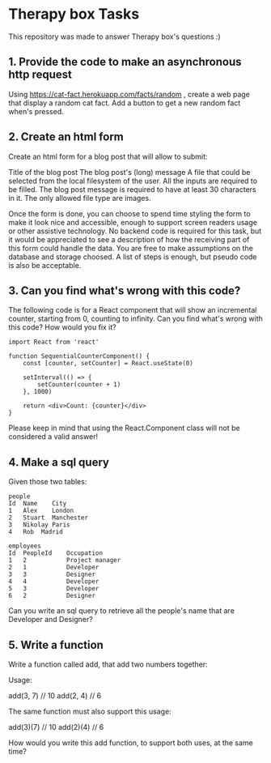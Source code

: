 # Therapy box Tasks
This repository was made to answer Therapy box's questions :)

## 1. Provide the code to make an asynchronous http request
Using https://cat-fact.herokuapp.com/facts/random , create a web page that display a random cat fact. Add a button to get a new random fact when's pressed.

## 2. Create an html form
Create an html form for a blog post that will allow to submit:

Title of the blog post
The blog post's (long) message
A file that could be selected from the local filesystem of the user.
All the inputs are required to be filled. The blog post message is required to have at least 30 characters in it. The only allowed file type are images.

Once the form is done, you can choose to spend time styling the form to make it look nice and accessible, enough to support screen readers usage or other assistive technology. No backend code is required for this task, but it would be appreciated to see a description of how the receiving part of this form could handle the data. You are free to make assumptions on the database and storage choosed. A list of steps is enough, but pseudo code is also be acceptable.

## 3. Can you find what's wrong with this code?
The following code is for a React component that will show an incremental counter, starting from 0, counting to infinity. Can you find what's wrong with this code? How would you fix it?
```
import React from 'react'

function SequentialCounterComponent() {
    const [counter, setCounter] = React.useState(0)

    setInterval(() => {
        setCounter(counter + 1)
    }, 1000)

    return <div>Count: {counter}</div>
}
```
Please keep in mind that using the React.Component class will not be considered a valid answer!

## 4. Make a sql query
Given those two tables:
```
people
Id	Name	City
1	Alex	London
2	Stuart	Manchester
3	Nikolay	Paris
4	Rob	 Madrid
```
```
employees
Id	PeopleId	Occupation
1	2	        Project manager
2	1	        Developer
3	3	        Designer
4	4	        Developer
5	3	        Developer
6	2	        Designer
```
Can you write an sql query to retrieve all the people's name that are Developer and Designer?

## 5. Write a function
Write a function called add, that add two numbers together:

Usage:

add(3, 7) // 10
add(2, 4) // 6

The same function must also support this usage:

add(3)(7) // 10
add(2)(4) // 6

How would you write this add function, to support both uses, at the same time?
